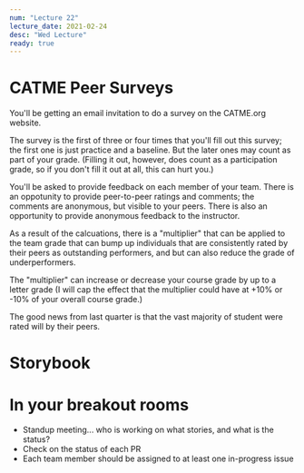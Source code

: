 ```yaml
---
num: "Lecture 22"
lecture_date: 2021-02-24
desc: "Wed Lecture"
ready: true
---
```


# CATME Peer Surveys

You'll be getting an email invitation to do a survey on the CATME.org website.

The survey is the first of three or four times that you'll fill out this survey; the first one is just practice and a baseline.  But the later ones may count as part of your grade.  (Filling it out, however, does count as a participation grade, so if you don't fill it out at all, this can hurt you.)

You'll be asked to provide feedback on each member of your team. There is an oppotunity to provide peer-to-peer ratings and comments; the comments are anonymous, but visible to your peers.    There is also an opportunity to provide anonymous feedback to the instructor.

As a result of the calcuations, there is a "multiplier" that can be applied to the team grade that can bump up individuals that are consistently rated by their peers as outstanding performers, and but can also reduce the grade of underperformers.  

The "multiplier" can increase or decrease your course grade by up to a letter grade (I will cap the effect that the multiplier could have at +10% or -10% of your overall course grade.)

The good news from last quarter is that the vast majority of student were rated will by their peers.

 
# Storybook

# In your breakout rooms

* Standup meeting... who is working on what stories, and what is the status?
* Check on the status of each PR
* Each team member should be assigned to at least one in-progress issue


